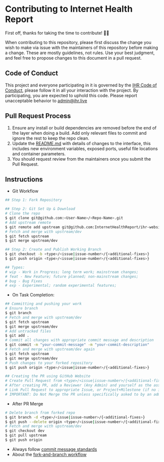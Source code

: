 # Contributing to Internet Health Report

First off, thanks for taking the time to contribute! 🎉🎉

When contributing to this repository, please first discuss the change you wish to make via issue with the maintainers of this repository before making a change. These are mostly guidelines, not rules. Use your best judgment, and feel free to propose changes to this document in a pull request.

## Code of Conduct

This project and everyone participating in it is governed by the [IHR Code of Conduct](CODE_OF_CONDUCT.md), please follow it in all your interaction with the project. By participating, you are expected to uphold this code. Please report unacceptable behavior to [admin@ihr.live](mailto:admin@ihr.live)

## Pull Request Process

1. Ensure any install or build dependencies are removed before the end of the layer when doing a
   build. Add only relevant files to commit and ignore the rest to keep the repo clean.
2. Update the [README.md](README.md) with details of changes to the interface, this includes new environment
   variables, exposed ports, useful file locations and container parameters.
3. You should request review from the maintainers once you submit the Pull Request.

## Instructions

- Git Workflow

```bash
## Step 1: Fork Repository

## Step 2: Git Set Up & Download
# Clone the repo
$ git clone git@github.com:<User-Name>/<Repo-Name>.git
# Add upstream remote
$ git remote add upstream git@github.com:InternetHealthReport/ihr-website.git 
# Fetch and merge with upstream/dev
$ git fetch upstream
$ git merge upstream/dev

## Step 2: Create and Publish Working Branch
$ git checkout -b <type>/<issue|issue-number>/{<additional-fixes>}
$ git push origin <type>/<issue|issue-number>/{<additional-fixes>}

## Types:
# wip - Work in Progress; long term work; mainstream changes;
# feat - New Feature; future planned; non-mainstream changes;
# bug - Bug Fixes
# exp - Experimental; random experimental features;
```

- On Task Completion:

```bash
## Committing and pushing your work
# Ensure branch
$ git branch
# Fetch and merge with upstream/dev
$ git fetch upstream
$ git merge upstream/dev
# Add untracked files
$ git add .
# Commit all changes with appropriate commit message and description
$ git commit -m "your-commit-message" -m "your-commit-description"
# Fetch and merge with upstream/dev again
$ git fetch upstream
$ git merge upstream/dev
# Push changes to your forked repository
$ git push origin <type>/<issue|issue-number>/{<additional-fixes>}

## Creating the PR using GitHub Website
# Create Pull Request from <type>/<issue|issue-number>/{<additional-fixes>} branch in your forked repository to the dev branch in the upstream repository
# After creating PR, add a Reviewer (Any Admin) and yourself as the assignee
# Link Pull Request to appropriate Issue, or Project+Milestone (if no issue created)
# IMPORTANT: Do Not Merge the PR unless specifically asked to by an admin.
```

- After PR Merge

```bash
# Delete branch from forked repo
$ git branch -d <type>/<issue|issue-number>/{<additional-fixes>}
$ git push --delete origin <type>/<issue|issue-number>/{<additional-fixes>}
# Fetch and merge with upstream/dev
$ git checkout dev
$ git pull upstream
$ git push origin
```

- Always follow [commit message standards](https://chris.beams.io/posts/git-commit/)
- About the [fork-and-branch workflow](https://blog.scottlowe.org/2015/01/27/using-fork-branch-git-workflow/)
